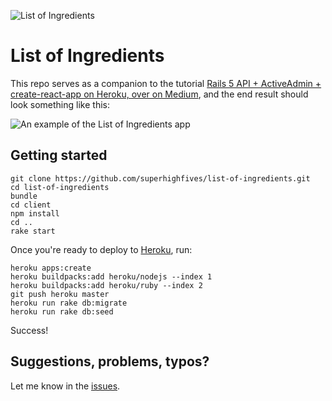 ![List of Ingredients](https://i.imgur.com/30bgJWe.png)

# List of Ingredients

This repo serves as a companion to the tutorial [Rails 5 API + ActiveAdmin + create-react-app on Heroku, over on Medium](https://medium.com/superhighfives/rails-5-api-activeadmin-create-react-app-on-heroku-de5481b7ec0b), and the end result should look something like this:

![An example of the List of Ingredients app](http://i.imgur.com/as3HMYP.png)

## Getting started

``` shell
git clone https://github.com/superhighfives/list-of-ingredients.git
cd list-of-ingredients
bundle
cd client
npm install
cd ..
rake start
```

Once you're ready to deploy to [Heroku](https://surge.sh), run:

``` shell
heroku apps:create
heroku buildpacks:add heroku/nodejs --index 1
heroku buildpacks:add heroku/ruby --index 2
git push heroku master
heroku run rake db:migrate
heroku run rake db:seed
```

Success!

## Suggestions, problems, typos?

Let me know in the [issues](https://github.com/superhighfives/list-of-ingredients/issues).
